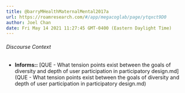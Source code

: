 ```yaml
---
title: @barryMHealthMaternalMental2017a
url: https://roamresearch.com/#/app/megacoglab/page/ytqxct9D0
author: Joel Chan
date: Fri May 14 2021 11:27:45 GMT-0400 (Eastern Daylight Time)
---
```




###### Discourse Context

- **Informs::** [QUE - What tension points exist between the goals of diversity and depth of user participation in participatory design.md](QUE - What tension points exist between the goals of diversity and depth of user participation in participatory design.md)

